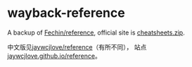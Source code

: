 # wayback-reference

A backup of [Fechin/reference](https://github.com/Fechin/reference),
official site is [cheatsheets.zip](https://cheatsheets.zip/).

中文版见[jaywcjlove/reference](https://github.com/jaywcjlove/reference)（有所不同），
站点[jaywcjlove.github.io/reference](https://jaywcjlove.github.io/reference/)。
